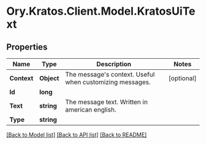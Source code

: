 # Ory.Kratos.Client.Model.KratosUiText

## Properties

Name | Type | Description | Notes
------------ | ------------- | ------------- | -------------
**Context** | **Object** | The message&#39;s context. Useful when customizing messages. | [optional] 
**Id** | **long** |  | 
**Text** | **string** | The message text. Written in american english. | 
**Type** | **string** |  | 

[[Back to Model list]](../README.md#documentation-for-models) [[Back to API list]](../README.md#documentation-for-api-endpoints) [[Back to README]](../README.md)

